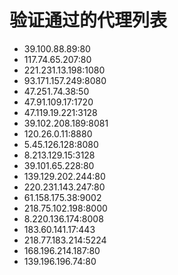 # 验证通过的代理列表

 - 39.100.88.89:80
 - 117.74.65.207:80
 - 221.231.13.198:1080
 - 93.171.157.249:8080
 - 47.251.74.38:50
 - 47.91.109.17:1720
 - 47.119.19.221:3128
 - 39.102.208.189:8081
 - 120.26.0.11:8880
 - 5.45.126.128:8080
 - 8.213.129.15:3128
 - 39.101.65.228:80
 - 139.129.202.244:80
 - 220.231.143.247:80
 - 61.158.175.38:9002
 - 218.75.102.198:8000
 - 8.220.136.174:8008
 - 183.60.141.17:443
 - 218.77.183.214:5224
 - 168.196.214.187:80
 - 139.196.196.74:80
